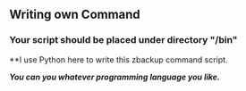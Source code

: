 ## Writing own Command

### Your script should be placed under directory "/bin"

**I use Python here to write this zbackup command script.

***You can you whatever programming language you like.***
